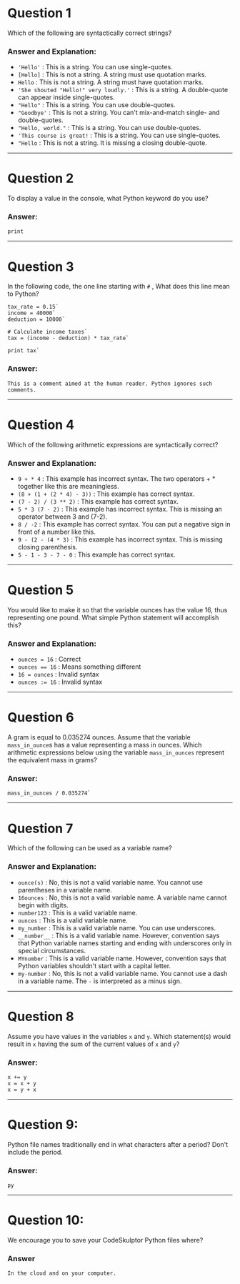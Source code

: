 # Question 1
  Which of the following are syntactically correct strings?  

### Answer and Explanation:  
* `'Hello'`                             : This is a string. You can use single-quotes.  
* `[Hello]`                             : This is not a string. A string must use quotation marks.  
* `Hello`                               : This is not a string. A string must have quotation marks.  
* `'She shouted "Hello!" very loudly.'` : This is a string. A double-quote can appear inside single-quotes.
* `"Hello"`                             : This is a string. You can use double-quotes.  
* `"Goodbye'`                           : This is not a string. You can't mix-and-match single- and double-quotes.  
* `"Hello, world."`                     : This is a string. You can use double-quotes.  
* `'This course is great!`              : This is a string. You can use single-quotes.  
* `"Hello`                              : This is not a string. It is missing a closing double-quote.

----
# Question 2
  To display a value in the console, what Python keyword do you use?  

### Answer:
    print
    
----
# Question 3
  In the following code, the one line starting with `#` , What does this line mean to Python?  

    tax_rate = 0.15`  
    income = 40000`  
    deduction = 10000`  
    
    # Calculate income taxes`  
    tax = (income - deduction) * tax_rate`  
    
    print tax`  

### Answer:
    This is a comment aimed at the human reader. Python ignores such comments.  

----
# Question 4
  Which of the following arithmetic expressions are syntactically correct?  

### Answer and Explanation:  
* `9 + * 4`                 : This example has incorrect syntax. The two operators + * together like this are meaningless.  
* `(8 + (1 + (2 * 4) - 3))` : This example has correct syntax.  
* `(7 - 2) / (3 ** 2)`      : This example has correct syntax.  
* `5 * 3 (7 - 2)`           : This example has incorrect syntax. This is missing an operator between 3 and (7-2).  
* `8 / -2`                  : This example has correct syntax. You can put a negative sign in front of a number like this.  
* `9 - (2 - (4 * 3)`        : This example has incorrect syntax. This is missing closing parenthesis.  
* `5 - 1 - 3 - 7 - 0`       : This example has correct syntax.  

----
# Question 5
  You would like to make it so that the variable ounces has the value 16, thus representing one pound. What simple Python statement will accomplish this?  

### Answer and Explanation: 
* `ounces = 16`  : Correct  
* `ounces == 16` : Means something different  
* `16 = ounces`  : Invalid syntax  
* `ounces := 16` : Invalid syntax  

----
# Question 6
  A gram is equal to 0.035274 ounces. Assume that the variable `mass_in_ounce`s has a value representing a mass in ounces. Which arithmetic expressions below using the variable `mass_in_ounces` represent the equivalent mass in grams?  

### Answer:
    mass_in_ounces / 0.035274`  

----
# Question 7
  Which of the following can be used as a variable name?  

### Answer and Explanation:
* `ounce(s)`   : No, this is not a valid variable name. You cannot use parentheses in a variable name.  
* `16ounces`   : No, this is not a valid variable name. A variable name cannot begin with digits.  
* `number123`  : This is a valid variable name.  
* `ounces`     : This is a valid variable name.  
* `my_number`  : This is a valid variable name. You can use underscores.  
* `__number__` : This is a valid variable name. However, convention says that Python variable names starting and ending with underscores only in special circumstances.  
* `MYnumber`   : This is a valid variable name. However, convention says that Python variables shouldn't start with a capital letter.  
* `my-number`  : No, this is not a valid variable name. You cannot use a dash in a variable name. The `-` is interpreted as a minus sign.  

----
# Question 8
  Assume you have values in the variables `x` and `y`. Which statement(s) would result in `x` having the sum of the current values of `x` and `y`?  

### Answer:
    x += y
    x = x + y  
    x = y + x  

----
# Question 9:
  Python file names traditionally end in what characters after a period? Don't include the period.  

### Answer:
    py  

----
# Question 10:
  We encourage you to save your CodeSkulptor Python files where?  

### Answer  
    In the cloud and on your computer.  
